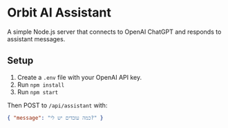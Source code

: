 # Orbit AI Assistant

A simple Node.js server that connects to OpenAI ChatGPT and responds to assistant messages.

## Setup

1. Create a `.env` file with your OpenAI API key.
2. Run `npm install`
3. Run `npm start`

Then POST to `/api/assistant` with:

```json
{ "message": "כמה עובדים יש לי?" }
```